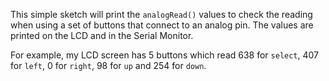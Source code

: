 This simple sketch will print the `analogRead()` values to check the reading when using a set
of buttons that connect to an analog pin. The values are printed on the LCD and in the Serial Monitor.

For example, my LCD screen has 5 buttons which read 638 for `select`, 407 for `left`, 0 for `right`, 98 for `up` and 254 for `down`.
